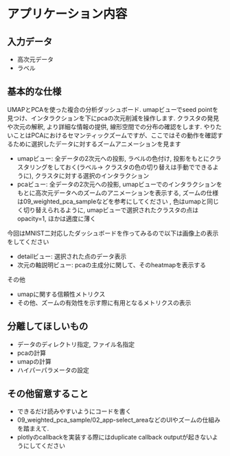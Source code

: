 # アプリケーション内容

## 入力データ
- 高次元データ
- ラベル
## 基本的な仕様
UMAPとPCAを使った複合の分析ダッシュボード. umapビューでseed pointを見つけ、インタラクションを下にpcaの次元削減を操作します. クラスタの発見や次元の解釈, より詳細な情報の提供, 線形空間での分布の確認をします. やりたいことはPCAにおけるセマンティックズームですが、ここではその動作を確認するために選択したデータに対するズームアニメーションを見ます
- umapビュー: 全データの2次元への投影, ラベルの色付け, 投影をもとにクラスタリングをしておく(ラベル-> クラスタの色の切り替えは手動でできるように), クラスタに対する選択のインタラクション
- pcaビュー: 全データの2次元への投影, umapビューでのインタラクションをもとに高次元データへのズームのアニメーションを表示する, ズームの仕様は09_weighted_pca_sampleなどを参考にしてください , 色はumapと同じく切り替えられるように, umapビューで選択されたクラスタの点はopacity=1, ほかは適度に薄く

今回はMNIST二対応したダッシュボードを作ってみるので以下は画像上の表示をしてください
- detailビュー: 選択された点のデータ表示
- 次元の軸説明ビュー: pcaの主成分に関して、そのheatmapを表示する

その他
- umapに関する信頼性メトリクス
- その他、ズームの有効性を示す際に有用となるメトリクスの表示


## 分離してほしいもの
- データのディレクトリ指定, ファイル名指定
- pcaの計算
- umapの計算
- ハイパーパラメータの設定

## その他留意すること
- できるだけ読みやすいようにコードを書く
- 09_weighted_pca_sample/02_app-select_areaなどのUIやズームの仕組みを踏まえて.
- plotlyのcallbackを実装する際にはduplicate callback outputが起きないようにしてください

